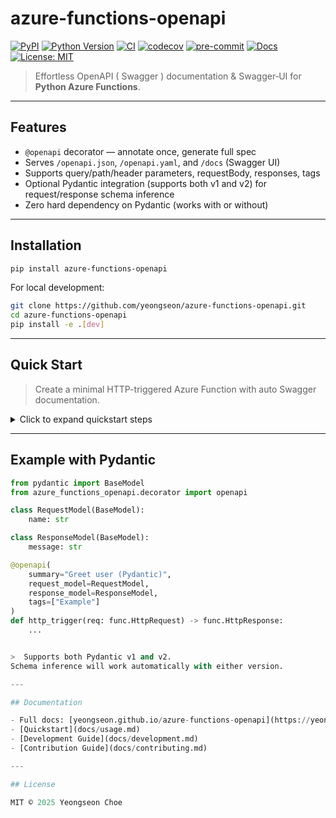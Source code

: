 # azure-functions-openapi

[![PyPI](https://img.shields.io/pypi/v/azure-functions-openapi.svg)](https://pypi.org/project/azure-functions-openapi/)
[![Python Version](https://img.shields.io/pypi/pyversions/azure-functions-openapi.svg)](https://pypi.org/project/azure-functions-openapi/)
[![CI](https://github.com/yeongseon/azure-functions-openapi/actions/workflows/test.yml/badge.svg)](https://github.com/yeongseon/azure-functions-openapi/actions/workflows/test.yml)
[![codecov](https://codecov.io/gh/yeongseon/azure-functions-openapi/branch/main/graph/badge.svg)](https://codecov.io/gh/yeongseon/azure-functions-openapi)
[![pre-commit](https://img.shields.io/badge/pre--commit-enabled-brightgreen?logo=pre-commit)](https://pre-commit.com/)
[![Docs](https://img.shields.io/badge/docs-gh--pages-blue)](https://yeongseon.github.io/azure-functions-openapi/)
[![License: MIT](https://img.shields.io/badge/License-MIT-yellow.svg)](LICENSE)

> Effortless OpenAPI ( Swagger ) documentation & Swagger‑UI for **Python Azure Functions**.

---

## Features

- `@openapi` decorator — annotate once, generate full spec
- Serves `/openapi.json`, `/openapi.yaml`, and `/docs` (Swagger UI)
- Supports query/path/header parameters, requestBody, responses, tags
- Optional Pydantic integration (supports both v1 and v2) for request/response schema inference
- Zero hard dependency on Pydantic  (works with or without)
---

## Installation

```bash
pip install azure-functions-openapi
```

For local development:

```bash
git clone https://github.com/yeongseon/azure-functions-openapi.git
cd azure-functions-openapi
pip install -e .[dev]
```

---

## Quick Start

> Create a minimal HTTP-triggered Azure Function with auto Swagger documentation.

<details>
<summary>Click to expand quickstart steps</summary>

1. Set up environment
```bash
python -m venv .venv
source .venv/bin/activate
pip install azure-functions azure-functions-worker azure-functions-openapi
```

2. Initialize Azure Functions project
```bash
func init hello_openapi --python
cd hello_openapi
```

3. Add `function_app.py` with OpenAPI-decorated function and endpoints:
```python
# hello_openapi/function_app.py

import json
import azure.functions as func
from azure_functions_openapi.decorator import openapi
from azure_functions_openapi.openapi import get_openapi_json, get_openapi_yaml
from azure_functions_openapi.swagger_ui import render_swagger_ui

app = func.FunctionApp()

@openapi(
    summary="Greet user",
    route="/api/http_trigger",
    request_model={"name": "string"},
    response_model={"message": "string"},
    tags=["Example"]
)
@app.function_name(name="http_trigger")
@app.route(route="/api/http_trigger", auth_level=func.AuthLevel.ANONYMOUS, methods=["POST"])
def main(req: func.HttpRequest) -> func.HttpResponse:
    try:
        data = req.get_json()
        name = data.get("name", "world")
        return func.HttpResponse(
            json.dumps({"message": f"Hello, {name}!"}),
            mimetype="application/json"
        )
    except Exception as e:
        return func.HttpResponse(f"Error: {str(e)}", status_code=400)

@app.function_name(name="openapi_json")
@app.route(route="/api/openapi.json", auth_level=func.AuthLevel.ANONYMOUS, methods=["GET"])
def openapi_json(req: func.HttpRequest) -> func.HttpResponse:
    return get_openapi_json()

@app.function_name(name="openapi_yaml")
@app.route(route="/api/openapi.yaml", auth_level=func.AuthLevel.ANONYMOUS, methods=["GET"])
def openapi_yaml(req: func.HttpRequest) -> func.HttpResponse:
    return get_openapi_yaml()

@app.function_name(name="swagger_ui")
@app.route(route="/api/docs", auth_level=func.AuthLevel.ANONYMOUS, methods=["GET"])
def swagger_ui(req: func.HttpRequest) -> func.HttpResponse:
    return render_swagger_ui()
```
>  Swagger UI (/docs) is now supported via render_swagger_ui() helper.

4. Run locally:
```bash
func start
```
OpenAPI JSON available at: http://localhost:7071/api/openapi.json
Swagger UI available at: http://localhost:7071/api/docs

5. Deploy:
```bash
func azure functionapp publish <FUNCTION-APP-NAME> --python
```
**OpenAPI JSON →** `https://<FUNCTION-APP-NAME>.azurewebsites.net/api/openapi.json`
**Swagger UI →** `https://<FUNCTION-APP-NAME>.azurewebsites.net/api/docs`

</details>

---

## Example with Pydantic

```python
from pydantic import BaseModel
from azure_functions_openapi.decorator import openapi

class RequestModel(BaseModel):
    name: str

class ResponseModel(BaseModel):
    message: str

@openapi(
    summary="Greet user (Pydantic)",
    request_model=RequestModel,
    response_model=ResponseModel,
    tags=["Example"]
)
def http_trigger(req: func.HttpRequest) -> func.HttpResponse:
    ...


>  Supports both Pydantic v1 and v2.
Schema inference will work automatically with either version.

---

## Documentation

- Full docs: [yeongseon.github.io/azure-functions-openapi](https://yeongseon.github.io/azure-functions-openapi/)
- [Quickstart](docs/usage.md)
- [Development Guide](docs/development.md)
- [Contribution Guide](docs/contributing.md)

---

## License

MIT © 2025 Yeongseon Choe
